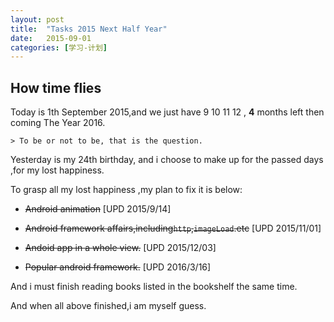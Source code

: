 ```yaml
---
layout: post
title:  "Tasks 2015 Next Half Year"
date:   2015-09-01 
categories: [学习-计划]
---
```


How time flies
---
Today is 1th September 2015,and we just have 9 10 11 12 ,  __4__ months left then coming The Year 2016.

	> To be or not to be, that is the question.

Yesterday is my 24th birthday,  and i choose to make up for the passed days ,for my lost happiness.


To grasp all my lost happiness ,my plan to fix it is below:
  
- <s>Android  animation</s> [UPD 2015/9/14] 

- <s>Android framework affairs,including`http`,`imageLoad`.etc</s> [UPD 2015/11/01] 

- <s>Andoid app in a whole view.</s> [UPD 2015/12/03] 

- <s>Popular android framework.</s> [UPD 2016/3/16] 

And i must finish reading books listed in the bookshelf the same time.

And when all above finished,i am myself guess.

